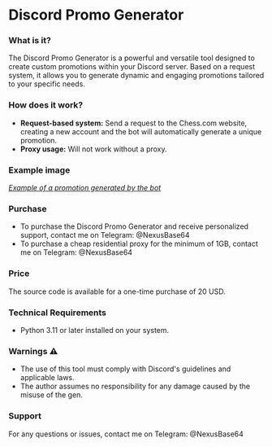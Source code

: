 # Discord Promo Generator 

### What is it? 
The Discord Promo Generator is a powerful and versatile tool designed to create custom promotions within your Discord server. Based on a request system, it allows you to generate dynamic and engaging promotions tailored to your specific needs. 

### How does it work?
* **Request-based system:** Send a request to the Chess.com website, creating a new account and the bot will automatically generate a unique promotion. 
* **Proxy usage:** Will not work without a proxy. 

### Example image
[*Example of a promotion generated by the bot*](https://github.com/Ryx07/Discord-Promo-Generator-Chess-2024/blob/main/immagine_2024-09-22_210002806.png)

### Purchase 
* To purchase the Discord Promo Generator and receive personalized support, contact me on Telegram: @NexusBase64
* To purchase a cheap residential proxy for the minimum of 1GB, contact me on Telegram: @NexusBase64

### Price
The source code is available for a one-time purchase of 20 USD.

### Technical Requirements
* Python 3.11 or later installed on your system.

### Warnings ⚠️
* The use of this tool must comply with Discord's guidelines and applicable laws.
* The author assumes no responsibility for any damage caused by the misuse of the gen.

### Support 
For any questions or issues, contact me on Telegram: @NexusBase64
